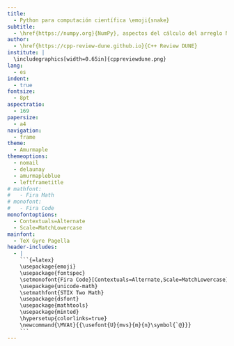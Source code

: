 ```yaml
---
title:
  - Python para computación científica \emoji{snake}
subtitle:
  - \href{https://numpy.org}{NumPy}, aspectos del cálculo del arreglo N-dimensional
author:
  - \href{https://cpp-review-dune.github.io}{C++ Review DUNE}
institute: |
  \includegraphics[width=0.65in]{cppreviewdune.png}
lang:
  - es
indent:
  - true
fontsize:
  - 8pt
aspectratio:
  - 169
papersize:
  - a4
navigation:
  - frame
theme:
  - Amurmaple
themeoptions:
  - nomail
  - delaunay
  - amurmapleblue
  - leftframetitle
# mathfont:
#   - Fira Math
# monofont:
#   - Fira Code
monofontoptions:
  - Contextuals=Alternate
  - Scale=MatchLowercase
mainfont:
  - TeX Gyre Pagella
header-includes:
  - |
    ```{=latex}
    \usepackage{emoji}
    \usepackage{fontspec}
    \setmonofont{Fira Code}[Contextuals=Alternate,Scale=MatchLowercase]
    \usepackage{unicode-math}
    \setmathfont{STIX Two Math}
    \usepackage{dsfont}
    \usepackage{mathtools}
    \usepackage{minted}
    \hypersetup{colorlinks=true}
    \newcommand{\MVAt}{{\usefont{U}{mvs}{m}{n}\symbol{`@}}}
    ```
---
```

